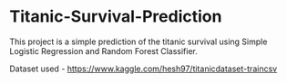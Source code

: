 # Titanic-Survival-Prediction
This project is a simple prediction of the titanic survival using Simple Logistic Regression and Random Forest Classifier.

Dataset used - https://www.kaggle.com/hesh97/titanicdataset-traincsv
